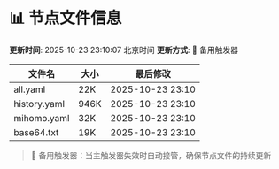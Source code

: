# 📊 节点文件信息

**更新时间**: 2025-10-23 23:10:07 北京时间
**更新方式**: 🔄 备用触发器

| 文件名 | 大小 | 最后修改 |
|--------|------|----------|
| all.yaml | 22K | 2025-10-23 23:10 |
| history.yaml | 946K | 2025-10-23 23:10 |
| mihomo.yaml | 32K | 2025-10-23 23:10 |
| base64.txt | 19K | 2025-10-23 23:10 |

> 🔄 备用触发器：当主触发器失效时自动接管，确保节点文件的持续更新
